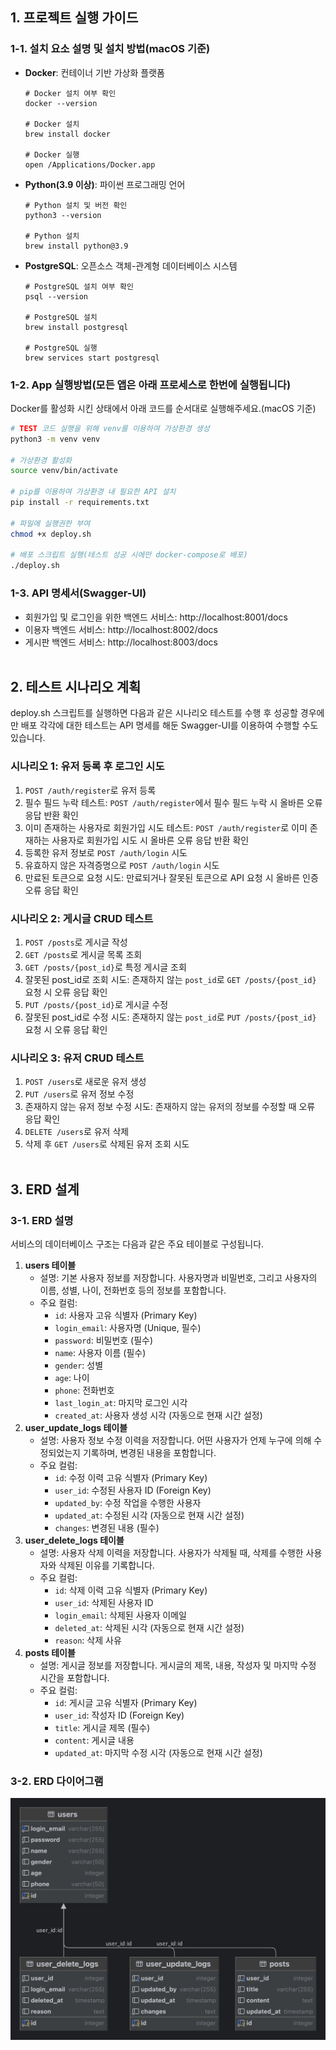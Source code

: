 ## 1. 프로젝트 실행 가이드
### 1-1. 설치 요소 설명 및 설치 방법(macOS 기준)
- **Docker**: 컨테이너 기반 가상화 플랫폼
    ```shell
    # Docker 설치 여부 확인
    docker --version
  
    # Docker 설치
    brew install docker
  
    # Docker 실행
    open /Applications/Docker.app
    ```
- **Python(3.9 이상)**: 파이썬 프로그래밍 언어
    ```shell
    # Python 설치 및 버전 확인
    python3 --version
  
    # Python 설치
    brew install python@3.9
    ```
- **PostgreSQL**: 오픈소스 객체-관계형 데이터베이스 시스템
    ```shell
    # PostgreSQL 설치 여부 확인
    psql --version
  
    # PostgreSQL 설치
    brew install postgresql
  
    # PostgreSQL 실행
    brew services start postgresql
    ```

### 1-2. App 실행방법(모든 앱은 아래 프로세스로 한번에 실행됩니다)
Docker를 활성화 시킨 상태에서 아래 코드를 순서대로 실행해주세요.(macOS 기준)

```bash
# TEST 코드 실행을 위해 venv를 이용하여 가상환경 생성
python3 -m venv venv

# 가상환경 활성화
source venv/bin/activate

# pip를 이용하여 가상환경 내 필요한 API 설치
pip install -r requirements.txt

# 파일에 실행권한 부여
chmod +x deploy.sh

# 배포 스크립트 실행(테스트 성공 시에만 docker-compose로 배포)
./deploy.sh
```

### 1-3. API 명세서(Swagger-UI)
* 회원가입 및 로그인을 위한 백엔드 서비스: http://localhost:8001/docs
* 이용자 백엔드 서비스: http://localhost:8002/docs
* 게시판 백엔드 서비스: http://localhost:8003/docs
<br/><br/>


## 2. 테스트 시나리오 계획
deploy.sh 스크립트를 실행하면 다음과 같은 시나리오 테스트를 수행 후 성공할 경우에만 배포
각각에 대한 테스트는 API 명세를 해둔 Swagger-UI를 이용하여 수행할 수도 있습니다.

### 시나리오 1: 유저 등록 후 로그인 시도
1. `POST /auth/register`로 유저 등록
2. 필수 필드 누락 테스트: `POST /auth/register`에서 필수 필드 누락 시 올바른 오류 응답 반환 확인
3. 이미 존재하는 사용자로 회원가입 시도 테스트: `POST /auth/register`로 이미 존재하는 사용자로 회원가입 시도 시 올바른 오류 응답 반환 확인
3. 등록한 유저 정보로 `POST /auth/login` 시도
4. 유효하지 않은 자격증명으로 `POST /auth/login` 시도
5. 만료된 토큰으로 요청 시도: 만료되거나 잘못된 토큰으로 API 요청 시 올바른 인증 오류 응답 확인

### 시나리오 2: 게시글 CRUD 테스트
1. `POST /posts`로 게시글 작성
2. `GET /posts`로 게시글 목록 조회
3. `GET /posts/{post_id}`로 특정 게시글 조회
4. 잘못된 post_id로 조회 시도: 존재하지 않는 `post_id`로 `GET /posts/{post_id}` 요청 시 오류 응답 확인
5. `PUT /posts/{post_id}`로 게시글 수정
6. 잘못된 post_id로 수정 시도: 존재하지 않는 `post_id`로 `PUT /posts/{post_id}` 요청 시 오류 응답 확인

### 시나리오 3: 유저 CRUD 테스트
1. `POST /users`로 새로운 유저 생성
2. `PUT /users`로 유저 정보 수정
3. 존재하지 않는 유저 정보 수정 시도: 존재하지 않는 유저의 정보를 수정할 때 오류 응답 확인
4. `DELETE /users`로 유저 삭제
5. 삭제 후 `GET /users`로 삭제된 유저 조회 시도
<br/><br/>

## 3. ERD 설계
### 3-1. ERD 설명
서비스의 데이터베이스 구조는 다음과 같은 주요 테이블로 구성됩니다.

1. **users 테이블**
   - 설명: 기본 사용자 정보를 저장합니다. 사용자명과 비밀번호, 그리고 사용자의 이름, 성별, 나이, 전화번호 등의 정보를 포함합니다.
   - 주요 컬럼:
      - `id`: 사용자 고유 식별자 (Primary Key)
      - `login_email`: 사용자명 (Unique, 필수)
      - `password`: 비밀번호 (필수)
      - `name`: 사용자 이름 (필수)
      - `gender`: 성별
      - `age`: 나이
      - `phone`: 전화번호
      - `last_login_at`: 마지막 로그인 시각
      - `created_at`: 사용자 생성 시각 (자동으로 현재 시간 설정)
2. **user_update_logs 테이블**
   - 설명: 사용자 정보 수정 이력을 저장합니다. 어떤 사용자가 언제 누구에 의해 수정되었는지 기록하며, 변경된 내용을 포함합니다.
   - 주요 컬럼:
      - `id`: 수정 이력 고유 식별자 (Primary Key)
      - `user_id`: 수정된 사용자 ID (Foreign Key)
      - `updated_by`: 수정 작업을 수행한 사용자
      - `updated_at`: 수정된 시각 (자동으로 현재 시간 설정)
      - `changes`: 변경된 내용 (필수)
3. **user_delete_logs 테이블**
   - 설명: 사용자 삭제 이력을 저장합니다. 사용자가 삭제될 때, 삭제를 수행한 사용자와 삭제된 이유를 기록합니다.
   - 주요 컬럼:
      - `id`: 삭제 이력 고유 식별자 (Primary Key)
      - `user_id`: 삭제된 사용자 ID
      - `login_email`: 삭제된 사용자 이메일
      - `deleted_at`: 삭제된 시각 (자동으로 현재 시간 설정)
      - `reason`: 삭제 사유
4. **posts 테이블**
   - 설명: 게시글 정보를 저장합니다. 게시글의 제목, 내용, 작성자 및 마지막 수정 시간을 포함합니다.
   - 주요 컬럼:
      - `id`: 게시글 고유 식별자 (Primary Key)
      - `user_id`: 작성자 ID (Foreign Key)
      - `title`: 게시글 제목 (필수)
      - `content`: 게시글 내용
      - `updated_at`: 마지막 수정 시각 (자동으로 현재 시간 설정)

### 3-2. ERD 다이어그램
![ERD.png](ERD.png)
<br/><br/>